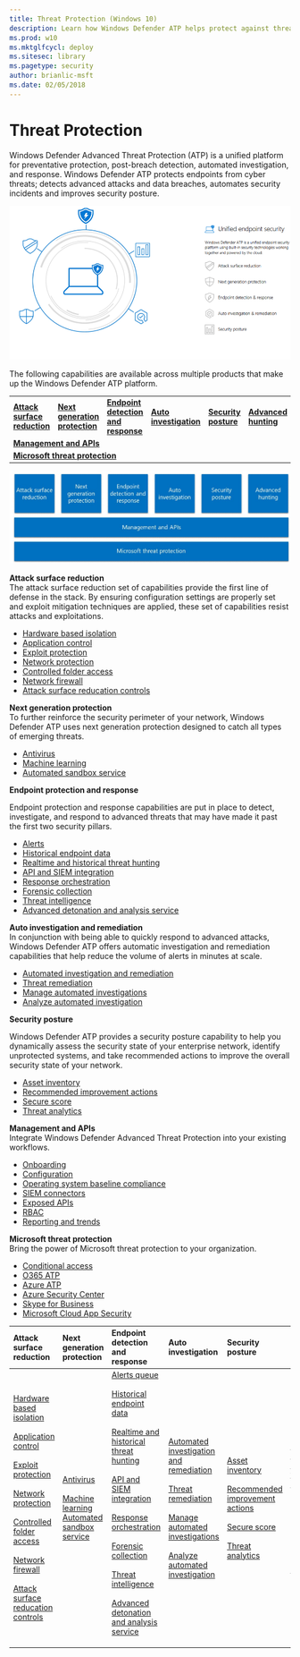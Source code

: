 ```yaml
---
title: Threat Protection (Windows 10)
description: Learn how Windows Defender ATP helps protect against threats.
ms.prod: w10
ms.mktglfcycl: deploy
ms.sitesec: library
ms.pagetype: security
author: brianlic-msft
ms.date: 02/05/2018
---
```


# Threat Protection
Windows Defender Advanced Threat Protection (ATP) is a unified platform for preventative protection, post-breach detection, automated investigation, and response. Windows Defender ATP protects endpoints from cyber threats; detects advanced attacks and data breaches, automates security incidents and improves security posture.

![Windows Defender ATP components](images/wdatp-pillars2.png)

The following capabilities are available across multiple products that make up the Windows Defender ATP platform. 

<table>
<tr>
<td><a href="#asr"><b>Attack surface reduction</b></a></td>
<td><a href="#ngp"><b>Next generation protection</b></a></td>
<td><a href="#edr"><b>Endpoint detection and response</b></a></td>
<td><a href="#ai"><b>Auto investigation</b></a></td>
<td><a href="#sp"><b>Security posture</b></a></td>
<td><a href="#ah"><b>Advanced hunting</b></a></td>
</tr>
<tr>
<td colspan=6><a href="#apis"><b>Management and APIs</a></b></td>
</tr>
<tr>
<td colspan=6><a href="mtp"><b>Microsoft threat protection</a></b></td>
</tr>
</table>

![Windows Defender ATP platform](images/WDATP_pillars3.jpg)

<a name="asr"></a>

**Attack surface reduction**<br>
The attack surface reduction set of capabilities provide the first line of defense in the stack. By ensuring configuration settings are properly set and exploit mitigation techniques are applied, these set of capabilities resist attacks and exploitations. 

- [Hardware based isolation](https://docs.microsoft.com/en-us/windows/security/threat-protection/windows-defender-application-guard/wd-app-guard-overview) 
- [Application control](https://docs.microsoft.com/windows/security/threat-protection/windows-defender-application-control/windows-defender-application-control)
- [Exploit protection](https://docs.microsoft.com/windows/security/threat-protection/windows-defender-exploit-guard/windows-defender-exploit-guard)
- [Network protection](https://docs.microsoft.com/windows/security/threat-protection/windows-defender-exploit-guard/network-protection-exploit-guard)
- [Controlled folder access](https://docs.microsoft.com/windows/security/threat-protection/windows-defender-exploit-guard/controlled-folders-exploit-guard)
- [Network firewall](https://docs.microsoft.com/en-us/windows/security/identity-protection/windows-firewall/windows-firewall-with-advanced-security)
- [Attack surface reducation controls](https://docs.microsoft.com/en-us/windows/security/threat-protection/windows-defender-exploit-guard/attack-surface-reduction-exploit-guard)

<a name="ngp"></a>

**Next generation protection**<br>
To further reinforce the security perimeter of your network, Windows Defender ATP uses next generation protection designed to catch all types of emerging threats.

- [Antivirus](https://docs.microsoft.com/windows/security/threat-protection/windows-defender-antivirus/windows-defender-antivirus-in-windows-10) 
- [Machine learning](https://docs.microsoft.com/windows/security/threat-protection/windows-defender-antivirus/utilize-microsoft-cloud-protection-windows-defender-antivirus) 
- [Automated sandbox service](https://docs.microsoft.com/en-us/windows/security/threat-protection/windows-defender-antivirus/configure-block-at-first-sight-windows-defender-antivirus)


<a name="edr"></a>

**Endpoint protection and response**<br>

Endpoint protection and response capabilities are put in place to detect, investigate, and respond to advanced threats that may have made it past the first two security pillars. 

- [Alerts](https://docs.microsoft.com/en-us/windows/security/threat-protection/windows-defender-atp/alerts-queue-windows-defender-advanced-threat-protection)
- [Historical endpoint data](https://docs.microsoft.com/windows/security/threat-protection/windows-defender-atp/investigate-machines-windows-defender-advanced-threat-protection#machine-timeline)
- [Realtime and historical threat hunting](https://docs.microsoft.com/windows/security/threat-protection/windows-defender-atp/advanced-hunting-windows-defender-advanced-threat-protection)
- [API and SIEM integration](https://docs.microsoft.com/en-us/windows/security/threat-protection/windows-defender-atp/configure-siem-windows-defender-advanced-threat-protection)
- [Response orchestration](https://docs.microsoft.com/windows/security/threat-protection/windows-defender-atp/response-actions-windows-defender-advanced-threat-protection)
- [Forensic collection](https://docs.microsoft.com/windows/security/threat-protection/windows-defender-atp/respond-machine-alerts-windows-defender-advanced-threat-protection#collect-investigation-package-from-machines)
- [Threat intelligence](https://docs.microsoft.com/windows/security/threat-protection/windows-defender-atp/threat-indicator-concepts-windows-defender-advanced-threat-protection)
- [Advanced detonation and analysis service](https://docs.microsoft.com/en-us/windows/security/threat-protection/windows-defender-atp/respond-file-alerts-windows-defender-advanced-threat-protection#deep-analysis)

<a name="ai"></a>

**Auto investigation and remediation**<br>
In conjunction with being able to quickly respond to advanced attacks, Windows Defender ATP offers automatic investigation and remediation capabilities that help reduce the volume of alerts in minutes at scale. 

- [Automated investigation and remediation](https://docs.microsoft.com/en-us/windows/security/threat-protection/windows-defender-atp/automated-investigations-windows-defender-advanced-threat-protection)
- [Threat remediation](https://docs.microsoft.com/en-us/windows/security/threat-protection/windows-defender-atp/automated-investigations-windows-defender-advanced-threat-protection#how-threats-are-remediated)
- [Manage automated investigations](https://docs.microsoft.com/en-us/windows/security/threat-protection/windows-defender-atp/automated-investigations-windows-defender-advanced-threat-protection#manage-automated-investigations)
- [Analyze automated investigation](https://docs.microsoft.com/en-us/windows/security/threat-protection/windows-defender-atp/automated-investigations-windows-defender-advanced-threat-protection#analyze-automated-investigations)

<a name="sp"></a>

**Security posture**<br>

Windows Defender ATP provides a security posture capability to help you dynamically assess the security state of your enterprise network, identify unprotected systems, and take recommended actions to improve the overall security state of your network.
- [Asset inventory](https://docs.microsoft.com/windows/security/threat-protection/windows-defender-atp/secure-score-dashboard-windows-defender-advanced-threat-protection)
- [Recommended improvement actions](https://docs.microsoft.com/windows/security/threat-protection/windows-defender-atp/secure-score-dashboard-windows-defender-advanced-threat-protection)
- [Secure score](https://docs.microsoft.com/windows/security/threat-protection/windows-defender-atp/secure-score-dashboard-windows-defender-advanced-threat-protection)
- [Threat analytics](https://docs.microsoft.com/windows/security/threat-protection/windows-defender-atp/threat-analytics-dashboard-windows-defender-advanced-threat-protection)

<a name="apis"></a>

**Management and APIs**<br>
Integrate Windows Defender Advanced Threat Protection into your existing workflows.
- [Onboarding](https://docs.microsoft.com/en-us/windows/security/threat-protection/windows-defender-atp/onboard-configure-windows-defender-advanced-threat-protection)
- [Configuration](https://docs.microsoft.com/en-us/windows/security/threat-protection/windows-defender-atp/preferences-setup-windows-defender-advanced-threat-protection)
- [Operating system baseline compliance](https://docs.microsoft.com/windows/security/threat-protection/windows-defender-atp/secure-score-dashboard-windows-defender-advanced-threat-protection)
- [SIEM connectors](https://docs.microsoft.com/en-us/windows/security/threat-protection/windows-defender-atp/configure-siem-windows-defender-advanced-threat-protection) 
- [Exposed APIs](https://docs.microsoft.com/en-us/windows/security/threat-protection/windows-defender-atp/exposed-apis-windows-defender-advanced-threat-protection)
- [RBAC](https://docs.microsoft.com/en-us/windows/security/threat-protection/windows-defender-atp/rbac-windows-defender-advanced-threat-protection)
- [Reporting and trends](https://docs.microsoft.com/windows/security/threat-protection/windows-defender-atp/powerbi-reports-windows-defender-advanced-threat-protection)

<a name="mtp"></a>

**Microsoft threat protection** <br>
Bring the power of Microsoft threat protection to your organization.
- [Conditional access](https://docs.microsoft.com/en-us/windows/security/threat-protection/windows-defender-atp/conditional-access-windows-defender-advanced-threat-protection)
- [O365 ATP](integration.md)
- [Azure ATP](integration.md)
- [Azure Security Center](integration.md)
- [Skype for Business](integration.md) 
- [Microsoft Cloud App Security](integration.md)

Attack surface reduction | Next generation protection | Endpoint detection and response | Auto investigation | Security posture | Advanced hunting | Management and APIs | Microsoft threat protection
:---|:---|:---|:---|:---|:---|:---|:---
[Hardware based isolation](https://docs.microsoft.com/en-us/windows/security/threat-protection/windows-defender-application-guard/wd-app-guard-overview)<br><br> [Application control](https://docs.microsoft.com/windows/security/threat-protection/windows-defender-application-control/windows-defender-application-control)<br><br> [Exploit protection](https://docs.microsoft.com/windows/security/threat-protection/windows-defender-exploit-guard/windows-defender-exploit-guard)<br><br> [Network protection](https://docs.microsoft.com/windows/security/threat-protection/windows-defender-exploit-guard/network-protection-exploit-guard)<br> <br>[Controlled folder access](https://docs.microsoft.com/windows/security/threat-protection/windows-defender-exploit-guard/controlled-folders-exploit-guard)<br><br>[Network firewall](https://docs.microsoft.com/en-us/windows/security/identity-protection/windows-firewall/windows-firewall-with-advanced-security)<br><br>[Attack surface reducation controls](https://docs.microsoft.com/en-us/windows/security/threat-protection/windows-defender-exploit-guard/attack-surface-reduction-exploit-guard)| [Antivirus](https://docs.microsoft.com/windows/security/threat-protection/windows-defender-antivirus/windows-defender-antivirus-in-windows-10)<br><br> [Machine learning](https://docs.microsoft.com/windows/security/threat-protection/windows-defender-antivirus/utilize-microsoft-cloud-protection-windows-defender-antivirus) [Automated sandbox service](https://docs.microsoft.com/en-us/windows/security/threat-protection/windows-defender-antivirus/configure-block-at-first-sight-windows-defender-antivirus)| [Alerts queue](https://docs.microsoft.com/en-us/windows/security/threat-protection/windows-defender-atp/alerts-queue-windows-defender-advanced-threat-protection)<br><br> [Historical endpoint data](https://docs.microsoft.com/windows/security/threat-protection/windows-defender-atp/investigate-machines-windows-defender-advanced-threat-protection#machine-timeline)<br><br>[Realtime and historical threat hunting](https://docs.microsoft.com/windows/security/threat-protection/windows-defender-atp/advanced-hunting-windows-defender-advanced-threat-protection)<br><br>[API and SIEM integration](https://docs.microsoft.com/en-us/windows/security/threat-protection/windows-defender-atp/configure-siem-windows-defender-advanced-threat-protection)<br><br>[Response orchestration](https://docs.microsoft.com/windows/security/threat-protection/windows-defender-atp/response-actions-windows-defender-advanced-threat-protection)<br><br>[Forensic collection](https://docs.microsoft.com/windows/security/threat-protection/windows-defender-atp/respond-machine-alerts-windows-defender-advanced-threat-protection#collect-investigation-package-from-machines)<br><br>[Threat intelligence](https://docs.microsoft.com/windows/security/threat-protection/windows-defender-atp/threat-indicator-concepts-windows-defender-advanced-threat-protection)<br><br>[Advanced detonation and analysis service](https://docs.microsoft.com/en-us/windows/security/threat-protection/windows-defender-atp/respond-file-alerts-windows-defender-advanced-threat-protection#deep-analysis)<br><br>| [Automated investigation and remediation](https://docs.microsoft.com/en-us/windows/security/threat-protection/windows-defender-atp/automated-investigations-windows-defender-advanced-threat-protection)<br><br>[Threat remediation](https://docs.microsoft.com/en-us/windows/security/threat-protection/windows-defender-atp/automated-investigations-windows-defender-advanced-threat-protection#how-threats-are-remediated)<br><br>[Manage automated investigations](https://docs.microsoft.com/en-us/windows/security/threat-protection/windows-defender-atp/automated-investigations-windows-defender-advanced-threat-protection#manage-automated-investigations)<br><br>[Analyze automated investigation](https://docs.microsoft.com/en-us/windows/security/threat-protection/windows-defender-atp/automated-investigations-windows-defender-advanced-threat-protection#analyze-automated-investigations)|[Asset inventory](https://docs.microsoft.com/windows/security/threat-protection/windows-defender-atp/secure-score-dashboard-windows-defender-advanced-threat-protection)<br><br>[Recommended improvement actions](https://docs.microsoft.com/windows/security/threat-protection/windows-defender-atp/secure-score-dashboard-windows-defender-advanced-threat-protection)<br><br>[Secure score](https://docs.microsoft.com/windows/security/threat-protection/windows-defender-atp/secure-score-dashboard-windows-defender-advanced-threat-protection)<br><br>[Threat analytics](https://docs.microsoft.com/windows/security/threat-protection/windows-defender-atp/threat-analytics-dashboard-windows-defender-advanced-threat-protection)| [Realtime and historical threat hunting](https://docs.microsoft.com/windows/security/threat-protection/windows-defender-atp/advanced-hunting-windows-defender-advanced-threat-protection)<br><br>Scheduled queries <br><br> Scheduled queries (Github) <br><br> [Custom TI](https://docs.microsoft.com/en-us/windows/security/threat-protection/windows-defender-atp/use-custom-ti-windows-defender-advanced-threat-protection) | [Onboarding](https://docs.microsoft.com/en-us/windows/security/threat-protection/windows-defender-atp/onboard-configure-windows-defender-advanced-threat-protection)<br><br> [Configuration](https://docs.microsoft.com/en-us/windows/security/threat-protection/windows-defender-atp/preferences-setup-windows-defender-advanced-threat-protection)<br><br> [Operating system baseline compliance](https://docs.microsoft.com/windows/security/threat-protection/windows-defender-atp/secure-score-dashboard-windows-defender-advanced-threat-protection)<br><br>[SIEM connectors](https://docs.microsoft.com/en-us/windows/security/threat-protection/windows-defender-atp/configure-siem-windows-defender-advanced-threat-protection)<br><br>[Exposed APIs](https://docs.microsoft.com/en-us/windows/security/threat-protection/windows-defender-atp/exposed-apis-windows-defender-advanced-threat-protection)<br><br>[RBAC](https://docs.microsoft.com/en-us/windows/security/threat-protection/windows-defender-atp/rbac-windows-defender-advanced-threat-protection)<br><br>[Reportin and trends](https://docs.microsoft.com/windows/security/threat-protection/windows-defender-atp/powerbi-reports-windows-defender-advanced-threat-protection)| [Conditional access](https://docs.microsoft.com/en-us/windows/security/threat-protection/windows-defender-atp/conditional-access-windows-defender-advanced-threat-protection)<br><br>[O365 ATP](integration.md)<br><br>[Azure ATP](integration.md)<br><br>[Azure Security Center](integration.md)<br><br>[Skype for Business](integration.md)<br><br>[Microsoft Cloud App Security](integration.md)








